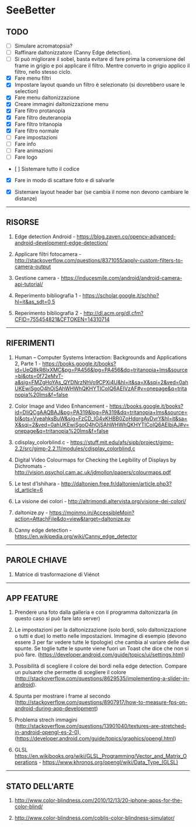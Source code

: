 # SeeBetter

## TODO

- [ ] Simulare acromatopsia?
- [ ] Raffinare daltonizzatore (Canny Edge detection).
- [ ] Si può migliorare il sobel, basta evitare di fare prima la conversione del frame in grigio e poi applicare il filtro. Mentre converto in grigio applico il filtro, nello stesso ciclo.
- [x] Fare menu filtri
- [x] Impostare layout quando un filtro è selezionato (si dovrebbero usare le selection)
- [x] Fare menu daltonizzazione
- [x] Creare immagini daltonizzazione menu
- [x] Fare filtro protanopia
- [x] Fare filtro deuteranopia
- [x] Fare filtro tritanopia
- [x] Fare filtro normale
- [ ] Fare impostazioni
- [ ] Fare info
- [ ] Fare animazioni
- [ ] Fare logo
- [ ] Sistemare tutto il codice
- [x] Fare in modo di scattare foto e di salvarle
- [x] Sistemare layout header bar (se cambia il nome non devono cambiare le distanze)


---

## RISORSE

1. Edge detection Android - https://blog.zaven.co/opencv-advanced-android-development-edge-detection/

1. Applicare filtri fotocamera - http://stackoverflow.com/questions/8371055/apply-custom-filters-to-camera-output

1. Gestione camera - https://inducesmile.com/android/android-camera-api-tutorial/

1. Reperimento bibliografia 1 - https://scholar.google.it/schhp?hl=it&as_sdt=0,5

1. Reperimento bibliografia 2 - http://dl.acm.org/dl.cfm?CFID=755454821&CFTOKEN=14310714

---

## RIFERIMENTI

1. Human – Computer Systems Interaction: Backgrounds and Applications 2, Parte 1 - https://books.google.it/books?id=UeQ8kR6lxXMC&pg=PA456&lpg=PA456&dq=tritanopia+lms&source=bl&ots=0f72eMvT-a&sig=FMZgHoYAs_QYDNrzNhVo9CPXi4U&hl=it&sa=X&sqi=2&ved=0ahUKEwiSgoO4hOjSAhWHWhQKHYTICoIQ6AEIVzAF#v=onepage&q=tritanopia%20lms&f=false

1. Color Image and Video Enhancement - https://books.google.it/books?id=DIiQCgAAQBAJ&pg=PA319&lpg=PA319&dq=tritanopia+lms&source=bl&ots=VyeahksBuW&sig=FzCD_IG4vKHBB0ZoHdqrgAvDvrY&hl=it&sa=X&sqi=2&ved=0ahUKEwiSgoO4hOjSAhWHWhQKHYTICoIQ6AEIbjAJ#v=onepage&q=tritanopia%20lms&f=false

1. cdisplay_colorblind.c - https://stuff.mit.edu/afs/sipb/project/gimp-2.2/src/gimp-2.2.11/modules/cdisplay_colorblind.c

1. Digital Video Colourmaps for Checking the Legibility of Displays by Dichromats - http://vision.psychol.cam.ac.uk/jdmollon/papers/colourmaps.pdf

1. Le test d’Ishihara - http://daltonien.free.fr/daltonien/article.php3?id_article=6

1. La visione dei colori - http://altrimondi.altervista.org/visione-dei-colori/

1. daltonize.py - https://moinmo.in/AccessibleMoin?action=AttachFile&do=view&target=daltonize.py

1. Canny edge detection - https://en.wikipedia.org/wiki/Canny_edge_detector

---

## PAROLE CHIAVE

1. Matrice di trasformazione di Viénot

---

## APP FEATURE

1. Prendere una foto dalla galleria e con il programma daltonizzarla (in questo caso si può fare lato server)

1. Le impostazioni per la daltonizzazione (solo bordi, solo daltonizzazione o tutti e due) lo metto nelle impostazioni. Immagine di esempio (devono essere 3 per far vedere tutte le tipologie) che cambia al variare delle due spunte. Se toglie tutte le spunte viene fuori un Toast che dice che non si può fare. (https://developer.android.com/guide/topics/ui/settings.html)

1. Possibilità di scegliere il colore dei bordi nella edge detection. Compare un pulsante che permette di scegliere il colore (http://stackoverflow.com/questions/8629535/implementing-a-slider-in-android).

1. Spunta per mostrare i frame al secondo (http://stackoverflow.com/questions/8907917/how-to-measure-fps-on-android-during-app-development)

1. Problema strech immagini (http://stackoverflow.com/questions/13901040/textures-are-stretched-in-android-opengl-es-2-0), (https://developer.android.com/guide/topics/graphics/opengl.html)

1. GLSL https://en.wikibooks.org/wiki/GLSL_Programming/Vector_and_Matrix_Operations - https://www.khronos.org/opengl/wiki/Data_Type_(GLSL)

---

## STATO DELL'ARTE

1. http://www.color-blindness.com/2010/12/13/20-iphone-apps-for-the-color-blind/

1. http://www.color-blindness.com/coblis-color-blindness-simulator/

